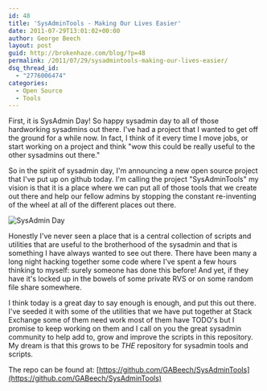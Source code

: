 ```yaml
---
id: 48
title: 'SysAdminTools - Making Our Lives Easier'
date: 2011-07-29T13:01:02+00:00
author: George Beech
layout: post
guid: http://brokenhaze.com/blog/?p=48
permalink: /2011/07/29/sysadmintools-making-our-lives-easier/
dsq_thread_id:
  - "2776006474"
categories:
  - Open Source
  - Tools
---
```

First, it is SysAdmin Day! So happy sysadmin day to all of those hardworking sysadmins out there. I've had a project that I wanted to get off the ground for a while now. In fact, I think of it every time I move jobs, or start working on a project and think "wow this could be really useful to the other sysadmins out there."
<!--more-->
So in the spirit of sysadmin day, I'm announcing a new open source project that I've put up on github today. I'm calling the project "SysAdminTools" my vision is that it is a place where we can put all of those tools that we create out there and help our fellow admins by stopping the constant re-inventing of the wheel at all of the different places out there.

![](http://www.sysadminday.com/images/thumbsup-180x150.gif "SysAdmin Day")

Honestly I've never seen a place that is a central collection of scripts and utilities that are useful to the brotherhood of the sysadmin and that is something I have always wanted to see out there. There have been many a long night hacking together some code where I've spent a few hours thinking to myself: surely someone has done this before! And yet, if they have it's locked up in the bowels of some private RVS or on some random file share somewhere.

I think today is a great day to say enough is enough, and put this out there. I've seeded it with some of the utilities that we have put together at Stack Exchange some of them need work most of them have TODO's but I promise to keep working on them and I call on you the great sysadmin community to help add to, grow and improve the scripts in this repository. My dream is that this grows to be _THE_ repository for sysadmin tools and scripts.

The repo can be found at: [https://github.com/GABeech/SysAdminTools](https://github.com/GABeech/SysAdminTools)